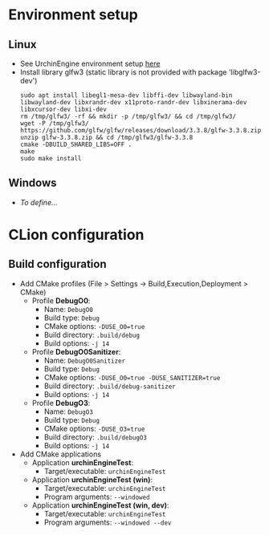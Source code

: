 # Environment setup
## Linux
* See UrchinEngine environment setup [here](https://github.com/petitg1987/urchinEngine/blob/master/DEV.md)
* Install library glfw3 (static library is not provided with package 'libglfw3-dev')
  ```
  sudo apt install libegl1-mesa-dev libffi-dev libwayland-bin libwayland-dev libxrandr-dev x11proto-randr-dev libxinerama-dev libxcursor-dev libxi-dev
  rm /tmp/glfw3/ -rf && mkdir -p /tmp/glfw3/ && cd /tmp/glfw3/
  wget -P /tmp/glfw3/ https://github.com/glfw/glfw/releases/download/3.3.8/glfw-3.3.8.zip
  unzip glfw-3.3.8.zip && cd /tmp/glfw3/glfw-3.3.8
  cmake -DBUILD_SHARED_LIBS=OFF .
  make
  sudo make install
  ```

## Windows
* *To define...*

# CLion configuration
## Build configuration
* Add CMake profiles (File > Settings -> Build,Execution,Deployment > CMake)
  * Profile **DebugO0**:
    * Name: `DebugO0`
    * Build type: `Debug`
    * CMake options: `-DUSE_O0=true`
    * Build directory: `.build/debug`
    * Build options: `-j 14`
  * Profile **DebugO0Sanitizer**:
    * Name: `DebugO0Sanitizer`
    * Build type: `Debug`
    * CMake options: `-DUSE_O0=true -DUSE_SANITIZER=true`
    * Build directory: `.build/debug-sanitizer`
    * Build options: `-j 14`    
  * Profile **DebugO3**:
    * Name: `DebugO3`
    * Build type: `Debug`
    * CMake options: `-DUSE_O3=true`
    * Build directory: `.build/debugO3`
    * Build options: `-j 14`
* Add CMake applications
  * Application **urchinEngineTest**:
    * Target/executable: `urchinEngineTest`
  * Application **urchinEngineTest (win)**:
    * Target/executable: `urchinEngineTest`
    * Program arguments: `--windowed`
  * Application **urchinEngineTest (win, dev)**:
    * Target/executable: `urchinEngineTest`
    * Program arguments: `--windowed --dev`
